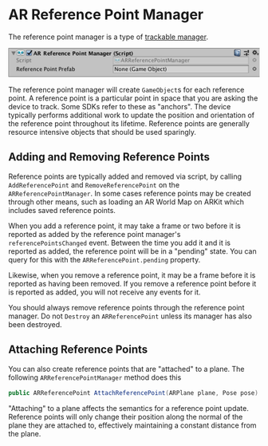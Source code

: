 # AR Reference Point Manager

The reference point manager is a type of [trackable manager](trackable-managers.md).

![alt text](images/ar-reference-point-manager.png "AR Reference Point Manager")

The reference point manager will create `GameObject`s for each reference point. A reference point is a particular point in space that you are asking the device to track. Some SDKs refer to these as "anchors". The device typically performs additional work to update the position and orientation of the reference point throughout its lifetime. Reference points are generally resource intensive objects that should be used sparingly.

## Adding and Removing Reference Points

Reference points are typically added and removed via script, by calling `AddReferencePoint` and `RemoveReferencePoint` on the `ARReferencePointManager`. In some cases reference points may be created through other means, such as loading an AR World Map on ARKit which includes saved reference points.

When you add a reference point, it may take a frame or two before it is reported as added by the reference point manager's `referencePointsChanged` event. Between the time you add it and it is reported as added, the reference point will be in a "pending" state. You can query for this with the `ARReferencePoint.pending` property.

Likewise, when you remove a reference point, it may be a frame before it is reported as having been removed. If you remove a reference point before it is reported as added, you will not receive any events for it.

You should always remove reference points through the reference point manager. Do not `Destroy` an `ARReferencePoint` unless its manager has also been destroyed.

## Attaching Reference Points

You can also create reference points that are "attached" to a plane. The following `ARReferencePointManager` method does this
```csharp
public ARReferencePoint AttachReferencePoint(ARPlane plane, Pose pose)
```

"Attaching" to a plane affects the semantics for a reference point update. Reference points will only change their position along the normal of the plane they are attached to, effectively maintaining a constant distance from the plane.
